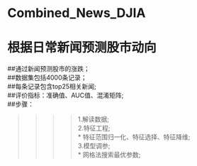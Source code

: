# Combined_News_DJIA
根据日常新闻预测股市动向
==========
##通过新闻预测股市的涨跌；<br>
##数据集包括4000条记录；<br>
##每条记录包含top25相关新闻;<br>
##评价指标：准确值、AUC值、混淆矩阵;<br>
##步骤：<br>
>>>>1.解读数据;<br>
>>>>2.特征工程;<br>
    * 特征范围归一化、特征选择、特征降维;<br>
>>>>3.模型调参;<br>
    * 网格法搜索最优参数;<br>
